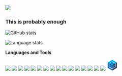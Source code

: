 <a href=https://wiki.archlinux.org><img src="https://img.icons8.com/external-tal-revivo-shadow-tal-revivo/48/000000/external-arch-linux-composed-of-nonfree-and-open-source-software-logo-shadow-tal-revivo.png" width=
"100px" /></a>


###  This is probably enough

![GitHub stats](https://github-readme-stats.vercel.app/api?username=rsamhollyer&count_private=true&include_all_commits=true&show_icons=true&theme=tokyonight) 

![Language stats](https://github-readme-stats.vercel.app/api/top-langs/?username=rsamhollyer&layout=compact&theme=tokyonight)

**Languages and Tools**

<span><img src="https://img.icons8.com/dusk/64/000000/linux.png" width="35px"/></span>
<span><img src="https://img.icons8.com/nolan/64/google-cloud-platform.png" width="35px"/></span>
<spam><img src="https://img.icons8.com/external-tal-revivo-green-tal-revivo/36/000000/external-vim-a-highly-configurable-text-editor-for-efficiently-creating-and-changing-any-kind-of-text-logo-green-tal-revivo.png" width="35px"/></span>
<span><img src="https://img.icons8.com/dusk/64/000000/html-5.png" width="35px"/></span>
<span><img src="https://img.icons8.com/dusk/64/000000/css3.png" width="35px"/></span>
<span><img src="https://img.icons8.com/dusk/64/000000/javascript-logo.png" width="35px"/></span>
<span><img src="https://img.icons8.com/dusk/64/000000/python.png" width="35px"/></span>
<span><img src="https://img.icons8.com/dusk/50/000000/php-logo.png" width="35px"/></span>
<span><img src="https://img.icons8.com/fluency/48/000000/node-js.png" width="35px"/></span>
<span><img src="https://img.icons8.com/bubbles/50/000000/react.png" width="40px"/></span>
<span><img src="https://img.icons8.com/color/48/000000/gatsbyjs.png" width="35px"/></span>
<span><img src="https://img.icons8.com/dusk/64/000000/github.png" width="35px"/></span>
<span><img src="https://img.icons8.com/bubbles/50/000000/api.png" width="40px"/></span>
<span><img src="https://img.icons8.com/external-tal-revivo-tritone-tal-revivo/32/000000/external-graphql-an-open-source-data-query-and-manipulation-language-for-api-logo-tritone-tal-revivo.png" width="35px"/></span>
<span><img src="https://img.icons8.com/bubbles/50/000000/console.png" width="40px"/></span>
<span><img src="https://www.vectorlogo.zone/logos/postgresql/postgresql-icon.svg" width="35px" /></span>
<span><img src="https://github.com/nguyntony/nguyntony/blob/main/assets/sequelize.svg?raw=true" width="35px"/></span>


